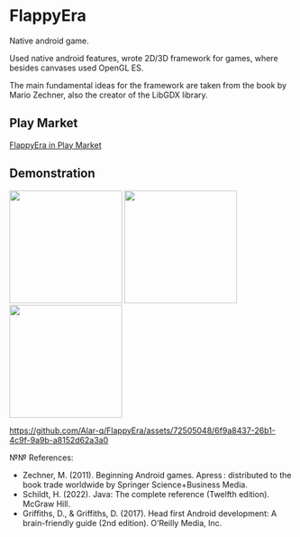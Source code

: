 # FlappyEra

Native android game. 

Used native android features, wrote 2D/3D framework for games, where besides canvases used OpenGL ES. 

The main fundamental ideas for the framework are taken from the book by Mario Zechner, also the creator of the LibGDX library.

## Play Market
[FlappyEra in Play Market](https://play.google.com/store/apps/details?id=com.retro.androidgames.flappybird)


## Demonstration
<img src="https://github.com/Alar-q/FlappyEra/assets/72505048/82c48772-9be8-45e7-978f-97bcccb1c553" width="200">
<img src="https://github.com/Alar-q/FlappyEra/assets/72505048/084d8b48-7f36-48a0-b181-c30c305c58f2" width="200">
<img src="https://github.com/Alar-q/FlappyEra/assets/72505048/c805e97a-8642-4c22-be80-ab61f7ac98f0" width="200">



https://github.com/Alar-q/FlappyEra/assets/72505048/6f9a8437-26b1-4c9f-9a9b-a8152d62a3a0



№№ References:
- Zechner, M. (2011). Beginning Android games. Apress : distributed to the book trade worldwide by Springer Science+Business Media.
- Schildt, H. (2022). Java: The complete reference (Twelfth edition). McGraw Hill.
- Griffiths, D., & Griffiths, D. (2017). Head first Android development: A brain-friendly guide (2nd edition). O’Reilly Media, Inc.

